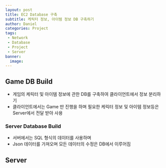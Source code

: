 ```yaml
---
layout: post
title: EC2 Database 구축 
subtitle: 케릭터 정보, 아이템 정보 DB 구축하기
author: Daniel
categories: Project
tags: 
 - Network
 - Database
 - Project
 - Server
banner:
  image:
---
```


Game DB Build
--

- 게임의 케릭터 및 아이템 정보에 관한 DB를 구축하여 클라이언트에서 정보 분리하기
- 클라이언트에서는 Game 만 진행을 하며 필요한 케릭터 정보 및 아이템 정보등은 Server에서 전달 받아 사용

### Server Database Build
- 서버에서는 SQL 형식의 데이터를 사용하며
- Json 데이터를 가져오며 모든 데이터의 수정은 DB에서 이루어짐

## Server

```javascript

```